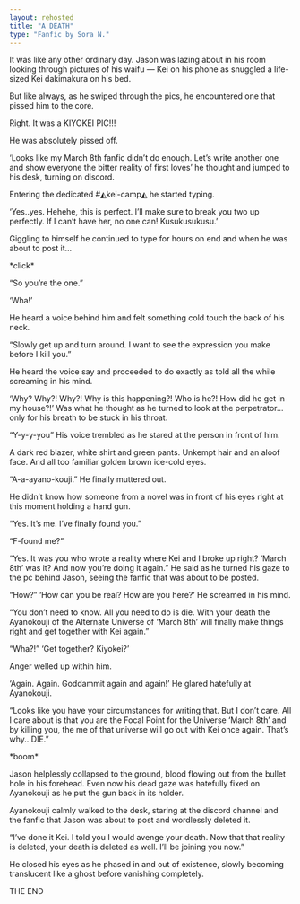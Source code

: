 ```yaml
---
layout: rehosted
title: "A DEATH"
type: "Fanfic by Sora N."
---
```

<p>It was like any other ordinary day. Jason was lazing about in his room looking through pictures of his waifu — Kei on his phone as snuggled a life-sized Kei dakimakura on his bed.</p>

<p>But like always, as he swiped through the pics, he encountered one that pissed him to the core.</p>

<p>Right. It was a KIYOKEI PIC!!!</p>

<p>He was absolutely pissed off.</p>

<p>‘Looks like my March 8th fanfic didn’t do enough. Let’s write another one and show everyone the bitter reality of first loves’ he thought and jumped to his desk, turning on discord.</p>

<p>Entering the dedicated #◭kei-camp◭  he started typing.</p>

<p>‘Yes..yes. Hehehe, this is perfect. I’ll make sure to break you two up perfectly. If I can’t have her, no one can! Kusukusukusu.’</p>

<p>Giggling to himself he continued to type for hours on end and when he was about to post it...</p>

<p>*click*</p>

<p>“So you’re the one.”</p>

<p>‘Wha!’</p>

<p>He heard a voice behind him and felt something cold touch the back of his neck.</p>

<p>“Slowly get up and turn around. I want to see the expression you make before I kill you.”</p>

<p>He heard the voice say and proceeded to do exactly as told all the while screaming in his mind.</p>

<p>‘Why? Why?! Why?! Why is this happening?! Who is he?! How did he get in my house?!’ Was what he thought as he turned to look at the perpetrator... only for his breath to be stuck in his throat.</p>

<p>“Y-y-y-you” His voice trembled as he stared at the person in front of him.</p>

<p>A dark red blazer, white shirt and green pants. Unkempt hair and an aloof face. And all too familiar golden brown ice-cold eyes.</p>

<p>“A-a-ayano-kouji.” He finally muttered out.</p>

<p>He didn’t know how someone from a novel was in front of his eyes right at this moment holding a hand gun.</p>

<p>“Yes. It’s me. I’ve finally found you.”</p>

<p>“F-found me?”</p>

<p>“Yes. It was you who wrote a reality where Kei and I broke up right? ‘March 8th’ was it? And now you’re doing it again.” He said as he turned his gaze to the pc behind Jason, seeing the fanfic that was about to be posted.</p>

<p>“How?” ‘How can you be real? How are you here?’ He screamed in his mind.</p>

<p>“You don’t need to know. All you need to do is die. With your death the Ayanokouji of the Alternate Universe of ‘March 8th’ will finally make things right and get together with Kei again.”</p>

<p>“Wha?!” ‘Get together? Kiyokei?’</p>

<p>Anger welled up within him.</p>

<p>‘Again. Again. Goddammit again and again!’ He glared hatefully at Ayanokouji.</p>

<p>“Looks like you have your circumstances for writing that. But I don’t care. All I care about is that you are the Focal Point for the Universe ‘March 8th’ and by killing you, the me of that universe will go out with Kei once again. That’s why.. DIE.”</p>

<p>*boom*</p>

<p>Jason helplessly collapsed to the ground, blood flowing out from the bullet hole in his forehead. Even now his dead gaze was hatefully fixed on Ayanokouji as he put the gun back in its holder.</p>

<p>Ayanokouji calmly walked to the desk, staring at the discord channel and the fanfic that Jason was about to post and wordlessly deleted it.</p>

<p>“I’ve done it Kei. I told you I would avenge your death. Now that that reality is deleted, your death is deleted as well. I’ll be joining you now.”</p>

<p>He closed his eyes as he phased in and out of existence, slowly becoming translucent like a ghost before vanishing completely.</p>

<p>THE END</p>